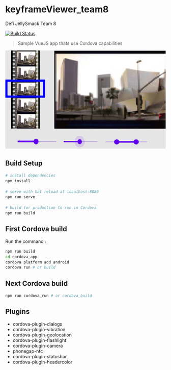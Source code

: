 # keyframeViewer_team8
 Défi JellySmack Team 8

[![Build Status](https://travis-ci.org/c4software/vuejs-cordova-sample.svg?branch=master)](https://travis-ci.org/c4software/vuejs-cordova-sample)

> Sample VueJS app thats use Cordova capabilities

![Demo screenshot](demo.png)

## Build Setup

```bash
# install dependencies
npm install

# serve with hot reload at localhost:8080
npm run serve

# build for production to run in Cordova
npm run build

```

## First Cordova build

Run the command :

```sh
npm run build
cd cordova_app
cordova platform add android
cordova run # or build
```

## Next Cordova build

```sh
npm run cordova_run # or cordova_build
```

## Plugins

- cordova-plugin-dialogs
- cordova-plugin-vibration
- cordova-plugin-geolocation
- cordova-plugin-flashlight
- cordova-plugin-camera
- phonegap-nfc
- cordova-plugin-statusbar
- cordova-plugin-headercolor